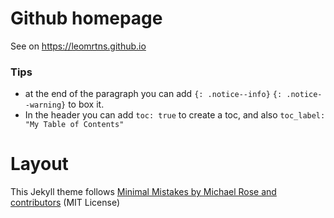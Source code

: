 # Github homepage
See on https://leomrtns.github.io

### Tips

* at the end of the paragraph you can add `{: .notice--info}` `{: .notice--warning}` to box it.
* In the header you can add `toc: true` to create a toc, and also `toc_label: "My Table of Contents"`

# Layout
This Jekyll theme follows [Minimal Mistakes by Michael Rose and contributors](https://github.com/mmistakes/minimal-mistakes) (MIT License)
